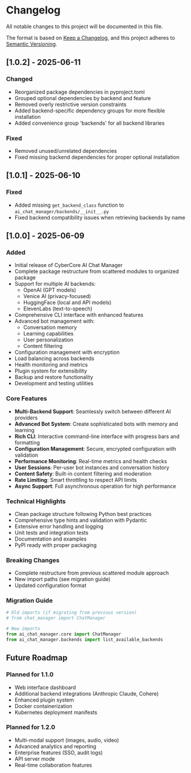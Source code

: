 # Changelog

All notable changes to this project will be documented in this file.

The format is based on [Keep a Changelog](https://keepachangelog.com/en/1.0.0/),
and this project adheres to [Semantic Versioning](https://semver.org/spec/v2.0.0.html).

## [1.0.2] - 2025-06-11

### Changed
- Reorganized package dependencies in pyproject.toml
- Grouped optional dependencies by backend and feature
- Removed overly restrictive version constraints
- Added backend-specific dependency groups for more flexible installation
- Added convenience group 'backends' for all backend libraries

### Fixed
- Removed unused/unrelated dependencies
- Fixed missing backend dependencies for proper optional installation

## [1.0.1] - 2025-06-10

### Fixed
- Added missing `get_backend_class` function to `ai_chat_manager/backends/__init__.py`
- Fixed backend compatibility issues when retrieving backends by name

## [1.0.0] - 2025-06-09

### Added
- Initial release of CyberCore AI Chat Manager
- Complete package restructure from scattered modules to organized package
- Support for multiple AI backends:
  - OpenAI (GPT models)
  - Venice AI (privacy-focused)
  - HuggingFace (local and API models)
  - ElevenLabs (text-to-speech)
- Comprehensive CLI interface with enhanced features
- Advanced bot management with:
  - Conversation memory
  - Learning capabilities
  - User personalization
  - Content filtering
- Configuration management with encryption
- Load balancing across backends
- Health monitoring and metrics
- Plugin system for extensibility
- Backup and restore functionality
- Development and testing utilities

### Core Features
- **Multi-Backend Support**: Seamlessly switch between different AI providers
- **Advanced Bot System**: Create sophisticated bots with memory and learning
- **Rich CLI**: Interactive command-line interface with progress bars and formatting
- **Configuration Management**: Secure, encrypted configuration with validation
- **Performance Monitoring**: Real-time metrics and health checks
- **User Sessions**: Per-user bot instances and conversation history
- **Content Safety**: Built-in content filtering and moderation
- **Rate Limiting**: Smart throttling to respect API limits
- **Async Support**: Full asynchronous operation for high performance

### Technical Highlights
- Clean package structure following Python best practices
- Comprehensive type hints and validation with Pydantic
- Extensive error handling and logging
- Unit tests and integration tests
- Documentation and examples
- PyPI ready with proper packaging

### Breaking Changes
- Complete restructure from previous scattered module approach
- New import paths (see migration guide)
- Updated configuration format

### Migration Guide
```python
# Old imports (if migrating from previous version)
# from chat_manager import ChatManager

# New imports
from ai_chat_manager.core import ChatManager
from ai_chat_manager.backends import list_available_backends
```

## Future Roadmap

### Planned for 1.1.0
- Web interface dashboard
- Additional backend integrations (Anthropic Claude, Cohere)
- Enhanced plugin system
- Docker containerization
- Kubernetes deployment manifests

### Planned for 1.2.0
- Multi-modal support (images, audio, video)
- Advanced analytics and reporting
- Enterprise features (SSO, audit logs)
- API server mode
- Real-time collaboration features
